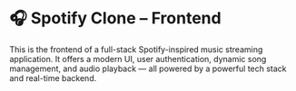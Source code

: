 # 🎧 Spotify Clone – Frontend

This is the frontend of a full-stack Spotify-inspired music streaming application. It offers a modern UI, user authentication, dynamic song management, and audio playback — all powered by a powerful tech stack and real-time backend.
